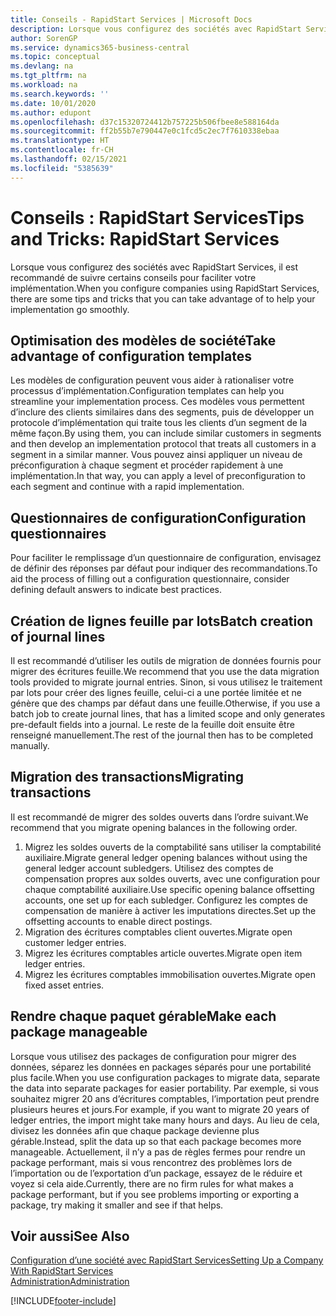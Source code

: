 ```yaml
---
title: Conseils - RapidStart Services | Microsoft Docs
description: Lorsque vous configurez des sociétés avec RapidStart Services, il est recommandé de suivre certains conseils pour faciliter votre implémentation.
author: SorenGP
ms.service: dynamics365-business-central
ms.topic: conceptual
ms.devlang: na
ms.tgt_pltfrm: na
ms.workload: na
ms.search.keywords: ''
ms.date: 10/01/2020
ms.author: edupont
ms.openlocfilehash: d37c15320724412b757225b506fbee8e588164da
ms.sourcegitcommit: ff2b55b7e790447e0c1fcd5c2ec7f7610338ebaa
ms.translationtype: HT
ms.contentlocale: fr-CH
ms.lasthandoff: 02/15/2021
ms.locfileid: "5385639"
---
```

# <a name="tips-and-tricks-rapidstart-services"></a><span data-ttu-id="dce16-103">Conseils : RapidStart Services</span><span class="sxs-lookup"><span data-stu-id="dce16-103">Tips and Tricks: RapidStart Services</span></span>

<span data-ttu-id="dce16-104">Lorsque vous configurez des sociétés avec RapidStart Services, il est recommandé de suivre certains conseils pour faciliter votre implémentation.</span><span class="sxs-lookup"><span data-stu-id="dce16-104">When you configure companies using RapidStart Services, there are some tips and tricks that you can take advantage of to help your implementation go smoothly.</span></span>  

## <a name="take-advantage-of-configuration-templates"></a><span data-ttu-id="dce16-105">Optimisation des modèles de société</span><span class="sxs-lookup"><span data-stu-id="dce16-105">Take advantage of configuration templates</span></span>

<span data-ttu-id="dce16-106">Les modèles de configuration peuvent vous aider à rationaliser votre processus d’implémentation.</span><span class="sxs-lookup"><span data-stu-id="dce16-106">Configuration templates can help you streamline your implementation process.</span></span> <span data-ttu-id="dce16-107">Ces modèles vous permettent d’inclure des clients similaires dans des segments, puis de développer un protocole d’implémentation qui traite tous les clients d’un segment de la même façon.</span><span class="sxs-lookup"><span data-stu-id="dce16-107">By using them, you can include similar customers in segments and then develop an implementation protocol that treats all customers in a segment in a similar manner.</span></span> <span data-ttu-id="dce16-108">Vous pouvez ainsi appliquer un niveau de préconfiguration à chaque segment et procéder rapidement à une implémentation.</span><span class="sxs-lookup"><span data-stu-id="dce16-108">In that way, you can apply a level of preconfiguration to each segment and continue with a rapid implementation.</span></span>  

## <a name="configuration-questionnaires"></a><span data-ttu-id="dce16-109">Questionnaires de configuration</span><span class="sxs-lookup"><span data-stu-id="dce16-109">Configuration questionnaires</span></span>

<span data-ttu-id="dce16-110">Pour faciliter le remplissage d’un questionnaire de configuration, envisagez de définir des réponses par défaut pour indiquer des recommandations.</span><span class="sxs-lookup"><span data-stu-id="dce16-110">To aid the process of filling out a configuration questionnaire, consider defining default answers to indicate best practices.</span></span>  

## <a name="batch-creation-of-journal-lines"></a><span data-ttu-id="dce16-111">Création de lignes feuille par lots</span><span class="sxs-lookup"><span data-stu-id="dce16-111">Batch creation of journal lines</span></span>

<span data-ttu-id="dce16-112">Il est recommandé d’utiliser les outils de migration de données fournis pour migrer des écritures feuille.</span><span class="sxs-lookup"><span data-stu-id="dce16-112">We recommend that you use the data migration tools provided to migrate journal entries.</span></span> <span data-ttu-id="dce16-113">Sinon, si vous utilisez le traitement par lots pour créer des lignes feuille, celui-ci a une portée limitée et ne génère que des champs par défaut dans une feuille.</span><span class="sxs-lookup"><span data-stu-id="dce16-113">Otherwise, if you use a batch job to create journal lines, that has a limited scope and only generates pre-default fields into a journal.</span></span> <span data-ttu-id="dce16-114">Le reste de la feuille doit ensuite être renseigné manuellement.</span><span class="sxs-lookup"><span data-stu-id="dce16-114">The rest of the journal then has to be completed manually.</span></span>  

## <a name="migrating-transactions"></a><span data-ttu-id="dce16-115">Migration des transactions</span><span class="sxs-lookup"><span data-stu-id="dce16-115">Migrating transactions</span></span>

<span data-ttu-id="dce16-116">Il est recommandé de migrer des soldes ouverts dans l’ordre suivant.</span><span class="sxs-lookup"><span data-stu-id="dce16-116">We recommend that you migrate opening balances in the following order.</span></span> <!--Be aware that you cannot insert ledger entries directly. Instead you must use journals to post the journal lines-->

1. <span data-ttu-id="dce16-117">Migrez les soldes ouverts de la comptabilité sans utiliser la comptabilité auxiliaire.</span><span class="sxs-lookup"><span data-stu-id="dce16-117">Migrate general ledger opening balances without using the general ledger account subledgers.</span></span> <span data-ttu-id="dce16-118">Utilisez des comptes de compensation propres aux soldes ouverts, avec une configuration pour chaque comptabilité auxiliaire.</span><span class="sxs-lookup"><span data-stu-id="dce16-118">Use specific opening balance offsetting accounts, one set up for each subledger.</span></span> <span data-ttu-id="dce16-119">Configurez les comptes de compensation de manière à activer les imputations directes.</span><span class="sxs-lookup"><span data-stu-id="dce16-119">Set up the offsetting accounts to enable direct postings.</span></span>  
2. <span data-ttu-id="dce16-120">Migration des écritures comptables client ouvertes.</span><span class="sxs-lookup"><span data-stu-id="dce16-120">Migrate open customer ledger entries.</span></span>  <!--work on these-->
3. <span data-ttu-id="dce16-121">Migrez les écritures comptables article ouvertes.</span><span class="sxs-lookup"><span data-stu-id="dce16-121">Migrate open item ledger entries.</span></span>  
4. <span data-ttu-id="dce16-122">Migrez les écritures comptables immobilisation ouvertes.</span><span class="sxs-lookup"><span data-stu-id="dce16-122">Migrate open fixed asset entries.</span></span>  

## <a name="make-each-package-manageable"></a><span data-ttu-id="dce16-123">Rendre chaque paquet gérable</span><span class="sxs-lookup"><span data-stu-id="dce16-123">Make each package manageable</span></span>

<span data-ttu-id="dce16-124">Lorsque vous utilisez des packages de configuration pour migrer des données, séparez les données en packages séparés pour une portabilité plus facile.</span><span class="sxs-lookup"><span data-stu-id="dce16-124">When you use configuration packages to migrate data, separate the data into separate packages for easier portability.</span></span> <span data-ttu-id="dce16-125">Par exemple, si vous souhaitez migrer 20 ans d’écritures comptables, l’importation peut prendre plusieurs heures et jours.</span><span class="sxs-lookup"><span data-stu-id="dce16-125">For example, if you want to migrate 20 years of ledger entries, the import might take many hours and days.</span></span> <span data-ttu-id="dce16-126">Au lieu de cela, divisez les données afin que chaque package devienne plus gérable.</span><span class="sxs-lookup"><span data-stu-id="dce16-126">Instead, split the data up so that each package becomes more manageable.</span></span> <span data-ttu-id="dce16-127">Actuellement, il n’y a pas de règles fermes pour rendre un package performant, mais si vous rencontrez des problèmes lors de l’importation ou de l’exportation d’un package, essayez de le réduire et voyez si cela aide.</span><span class="sxs-lookup"><span data-stu-id="dce16-127">Currently, there are no firm rules for what makes a package performant, but if you see problems importing or exporting a package, try making it smaller and see if that helps.</span></span>  

## <a name="see-also"></a><span data-ttu-id="dce16-128">Voir aussi</span><span class="sxs-lookup"><span data-stu-id="dce16-128">See Also</span></span>

[<span data-ttu-id="dce16-129">Configuration d’une société avec RapidStart Services</span><span class="sxs-lookup"><span data-stu-id="dce16-129">Setting Up a Company With RapidStart Services</span></span>](admin-set-up-a-company-with-rapidstart.md)  
[<span data-ttu-id="dce16-130">Administration</span><span class="sxs-lookup"><span data-stu-id="dce16-130">Administration</span></span>](admin-setup-and-administration.md)  


[!INCLUDE[footer-include](includes/footer-banner.md)]